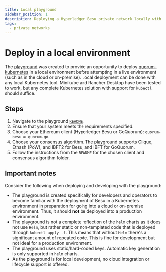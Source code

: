 ```yaml
---
title: Local playground
sidebar_position: 1
description: Deploying a Hyperledger Besu private network locally with Kubernetes
tags:
  - private networks
---
```


# Deploy in a local environment

The [playground](https://github.com/ConsenSys/quorum-kubernetes/tree/master/playground) was created to provide an opportunity to deploy [quorum-kubernetes](https://github.com/ConsenSys/quorum-kubernetes/) in a local environment before attempting in a live environment (such as in the cloud or on-premise). Local deployment can be done with any local Kubernetes tool. Minikube and Rancher Desktop have been tested to work, but any complete Kubernetes solution with support for `kubectl` should suffice.

## Steps

1. Navigate to the playground [`README`](https://github.com/ConsenSys/quorum-kubernetes/tree/master/playground).
1. Ensure that your system meets the requirements specified.
1. Choose your Ethereum client (Hyperledger Besu or GoQuorum): `quorum-besu` or `quorum-go`.
1. Choose your consensus algorithm. The playground supports Clique, Ethash (PoW), and IBFT2 for Besu, and IBFT for GoQuorum.
1. Follow the instructions from the `README` for the chosen client and consensus algorithm folder.

## Important notes

Consider the following when deploying and developing with the playground:

- The playground is created specifically for developers and operators to become familiar with the deployment of Besu in a Kubernetes environment in preparation for going into a cloud or on-premise environment. Thus, it should **not** be deployed into a production environment.
- The playground is not a complete reflection of the `helm` charts as it does not use `Helm`, but rather static or non-templated code that is deployed through `kubectl apply -f`. This means that without `Helm` there's a significant amount of repeated code. This is fine for development but not ideal for a production environment.
- The playground uses static/hard-coded keys. Automatic key generation is only supported in `helm` charts.
- As the playground is for local development, no cloud integration or lifecycle support is offered.
